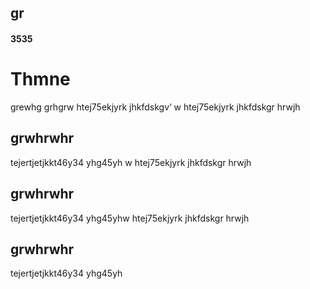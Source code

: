 ## gr
#### 3535

# Thmne
 grewhg
grhgrw htej75ekjyrk
jhkfdskgv‘
w htej75ekjyrk
jhkfdskgr
hrwjh
## grwhrwhr
tejertjetjkkt46y34 yhg45yh
w htej75ekjyrk
jhkfdskgr
hrwjh
## grwhrwhr
tejertjetjkkt46y34 yhg45yhw htej75ekjyrk
jhkfdskgr
hrwjh
## grwhrwhr
tejertjetjkkt46y34 yhg45yh
